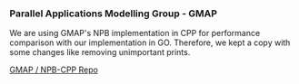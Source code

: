 ### Parallel Applications Modelling Group - GMAP

We are using GMAP's NPB implementation in CPP for performance comparison with our implementation in GO. Therefore, we kept a copy with some changes like removing unimportant prints.

[GMAP / NPB-CPP Repo](https://github.com/GMAP/NPB-CPP)
